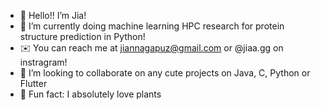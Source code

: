 - 🤍 Hello!! I’m Jia!
- 🌱 I’m currently doing machine learning HPC research for protein structure prediction in Python!
- ✉️ You can reach me at jiannagapuz@gmail.com or @jiaa.gg on instragram!
- 🌿 I’m looking to collaborate on any cute projects on Java, C, Python or Flutter
- 💾 Fun fact: I absolutely love plants
